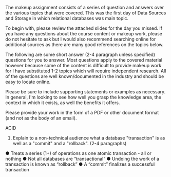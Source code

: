 The makeup assignment consists of a series of question and answers over the various topics that were covered.  This was the first day of Data Sources and Storage in which relational databases was main topic.  

To begin with, please review the attached slides for the day you missed.  If you have any questions about the course content or makeup work, please do not hesitate to ask but I would also recommend searching online for additional sources as there are many good references on the topics below.

The following are some short answer (2-4 paragraph unless specified) questions for you to answer.  Most questions apply to the covered material however because some of the content is difficult to provide makeup work for I have substituted 1-2 topics which will require independent research.  All of the questions are well known/documented in the industry and should be easy to locate online.

Please be sure to include supporting statements or examples as necessary.  In general, I'm looking to see how well you grasp the knowledge area, the context in which it exists, as well the benefits it offers.

Please provide your work in the form of a PDF or other document format (and not as the body of an email).

ACID

1. Explain to a non-technical audience what a database "transaction" is as well as a "commit" and a "rollback". (2-4 paragraphs)

● Treats a series (1+) of operations as one
atomic transaction - all or nothing
● Not all databases are “transactional”
● Undoing the work of a transaction is known
as “rollback”
● A “commit” finalizes a successful transaction